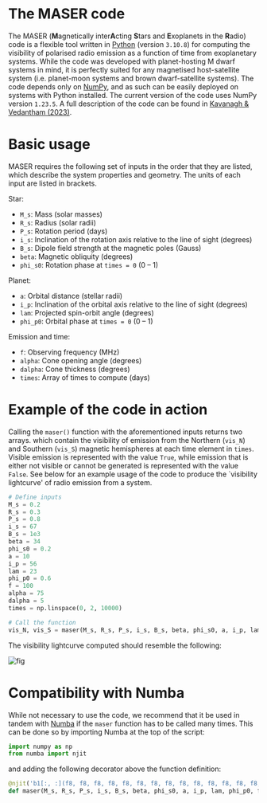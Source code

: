 # The MASER code
The MASER (**M**agnetically inter**A**cting **S**tars and **E**xoplanets in the **R**adio) code is a flexible tool written in [Python](https://www.python.org/) (version `3.10.8`) for computing the visibility of polarised radio emission as a function of time from exoplanetary systems. While the code was developed with planet-hosting M dwarf systems in mind, it is perfectly suited for any magnetised host-satellite system (i.e. planet-moon systems and brown dwarf-satellite systems). The code depends only on [NumPy](https://numpy.org/), and as such can be easily deployed on systems with Python installed. The current version of the code uses NumPy version `1.23.5`. A full description of the code can be found in [Kavanagh & Vedantham (2023)]().

# Basic usage
MASER requires the following set of inputs in the order that they are listed, which describe the system properties and geometry. The units of each input are listed in brackets.

Star:
- `M_s`: Mass (solar masses)
- `R_s`: Radius (solar radii)
- `P_s`: Rotation period (days)
- `i_s`: Inclination of the rotation axis relative to the line of sight (degrees)
- `B_s`: Dipole field strength at the magnetic poles (Gauss)
- `beta`: Magnetic obliquity (degrees)
- `phi_s0`: Rotation phase at ``times = 0`` (0 – 1)

Planet:
- `a`: Orbital distance (stellar radii)
- `i_p`: Inclination of the orbital axis relative to the line of sight (degrees)
- `lam`: Projected spin-orbit angle (degrees)
- `phi_p0`: Orbital phase at ``times = 0`` (0 – 1)

Emission and time:
- `f`: Observing frequency (MHz)
- `alpha`: Cone opening angle (degrees)
- `dalpha`: Cone thickness (degrees)
- `times`: Array of times to compute (days)

# Example of the code in action
Calling the `maser()` function with the aforementioned inputs returns two arrays. which contain the visibility of emission from the Northern (`vis_N`) and Southern (`vis_S`) magnetic hemispheres at each time element in `times`. Visible emission is represented with the value `True`, while emission that is either not visible or cannot be generated is represented with the value `False`. See below for an example usage of the code to produce the \`visibility lightcurve' of radio emission from a system.
```python
# Define inputs
M_s = 0.2
R_s = 0.3
P_s = 0.8
i_s = 67
B_s = 1e3
beta = 34
phi_s0 = 0.2
a = 10
i_p = 56
lam = 23
phi_p0 = 0.6
f = 100
alpha = 75
dalpha = 5
times = np.linspace(0, 2, 10000)

# Call the function
vis_N, vis_S = maser(M_s, R_s, P_s, i_s, B_s, beta, phi_s0, a, i_p, lam, phi_p0, f, alpha, dalpha, times)
```
The visibility lightcurve computed should resemble the following:

![fig](https://user-images.githubusercontent.com/24622499/232755000-d36b8aa1-d747-4c8a-a97c-0249238bb99e.png)

# Compatibility with Numba
While not necessary to use the code, we recommend that it be used in tandem with [Numba](https://numba.pydata.org/) if the `maser` function has to be called many times. This can be done so by importing Numba at the top of the script:
```python
import numpy as np
from numba import njit
```
and adding the following decorator above the function definition:
```python
@njit('b1[:, :](f8, f8, f8, f8, f8, f8, f8, f8, f8, f8, f8, f8, f8, f8, f8[:])')
def maser(M_s, R_s, P_s, i_s, B_s, beta, phi_s0, a, i_p, lam, phi_p0, f, alpha, dalpha, times):
```
